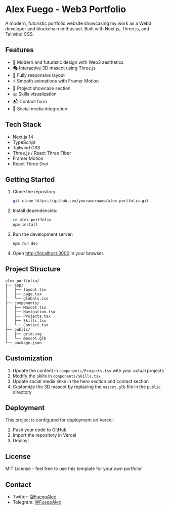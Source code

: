 # Alex Fuego - Web3 Portfolio

A modern, futuristic portfolio website showcasing my work as a Web3 developer and blockchain enthusiast. Built with Next.js, Three.js, and Tailwind CSS.

## Features

- 🎨 Modern and futuristic design with Web3 aesthetics
- 🎭 Interactive 3D mascot using Three.js
- 📱 Fully responsive layout
- ⚡ Smooth animations with Framer Motion
- 🎯 Project showcase section
- 📊 Skills visualization
- 📬 Contact form
- 🔗 Social media integration

## Tech Stack

- Next.js 14
- TypeScript
- Tailwind CSS
- Three.js / React Three Fiber
- Framer Motion
- React Three Drei

## Getting Started

1. Clone the repository:
   ```bash
   git clone https://github.com/yourusername/alex-portfolio.git
   ```

2. Install dependencies:
   ```bash
   cd alex-portfolio
   npm install
   ```

3. Run the development server:
   ```bash
   npm run dev
   ```

4. Open [http://localhost:3000](http://localhost:3000) in your browser.

## Project Structure

```
alex-portfolio/
├── app/
│   ├── layout.tsx
│   ├── page.tsx
│   └── globals.css
├── components/
│   ├── Mascot.tsx
│   ├── Navigation.tsx
│   ├── Projects.tsx
│   ├── Skills.tsx
│   └── Contact.tsx
├── public/
│   ├── grid.svg
│   └── mascot.glb
└── package.json
```

## Customization

1. Update the content in `components/Projects.tsx` with your actual projects
2. Modify the skills in `components/Skills.tsx`
3. Update social media links in the hero section and contact section
4. Customize the 3D mascot by replacing the `mascot.glb` file in the `public` directory

## Deployment

This project is configured for deployment on Vercel:

1. Push your code to GitHub
2. Import the repository in Vercel
3. Deploy!

## License

MIT License - feel free to use this template for your own portfolio!

## Contact

- Twitter: [@FuegoAlec](https://twitter.com/FuegoAlec)
- Telegram: [@FuegoAlec](https://t.me/FuegoAlec)
